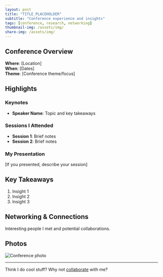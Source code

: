 ```yaml
---
layout: post
title: "TITLE_PLACEHOLDER"
subtitle: "Conference experience and insights"
tags: [conference, research, networking]
thumbnail-img: /assets/img/
share-img: /assets/img/
---
```


## Conference Overview

**Where**: [Location]  
**When**: [Dates]  
**Theme**: [Conference theme/focus]

## Highlights

### Keynotes
- **Speaker Name**: Topic and key takeaways

### Sessions I Attended
- **Session 1**: Brief notes
- **Session 2**: Brief notes

### My Presentation
[If you presented, describe your session]

## Key Takeaways

1. Insight 1
2. Insight 2
3. Insight 3

## Networking & Connections

Interesting people I met and potential collaborations.

## Photos

![Conference photo](/assets/img/filename.jpg "Caption")

---

Think I do cool stuff? Why not [collaborate](../collaborate) with me?